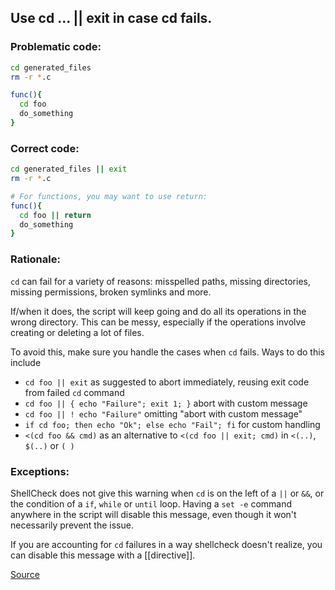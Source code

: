 ## Use cd ... || exit in case cd fails.

### Problematic code:

```sh
cd generated_files
rm -r *.c
```
```sh
func(){
  cd foo
  do_something
}
```

### Correct code:

```sh
cd generated_files || exit
rm -r *.c
```
```sh
# For functions, you may want to use return:
func(){
  cd foo || return
  do_something
}
```

### Rationale:

`cd` can fail for a variety of reasons: misspelled paths, missing directories, missing permissions, broken symlinks and more.

If/when it does, the script will keep going and do all its operations in the wrong directory. This can be messy, especially if the operations involve creating or deleting a lot of files.

To avoid this, make sure you handle the cases when `cd` fails. Ways to do this include

* `cd foo || exit` as suggested to abort immediately, reusing exit code from failed `cd` command
* `cd foo || { echo "Failure"; exit 1; }` abort with custom message
* `cd foo || ! echo "Failure"` omitting "abort with custom message"
* `if cd foo; then echo "Ok"; else echo "Fail"; fi` for custom handling
* `<(cd foo && cmd)` as an alternative to `<(cd foo || exit; cmd)` in `<(..)`, `$(..)` or `( )`

### Exceptions:

ShellCheck does not give this warning when `cd` is on the left of a `||` or `&&`, or the condition of a `if`, `while` or `until` loop. Having a `set -e` command anywhere in the script will disable this message, even though it won't necessarily prevent the issue.

If you are accounting for `cd` failures in a way shellcheck doesn't realize, you can disable this message with a [[directive]].

[Source](https://github.com/koalaman/shellcheck/wiki/SC2164)

